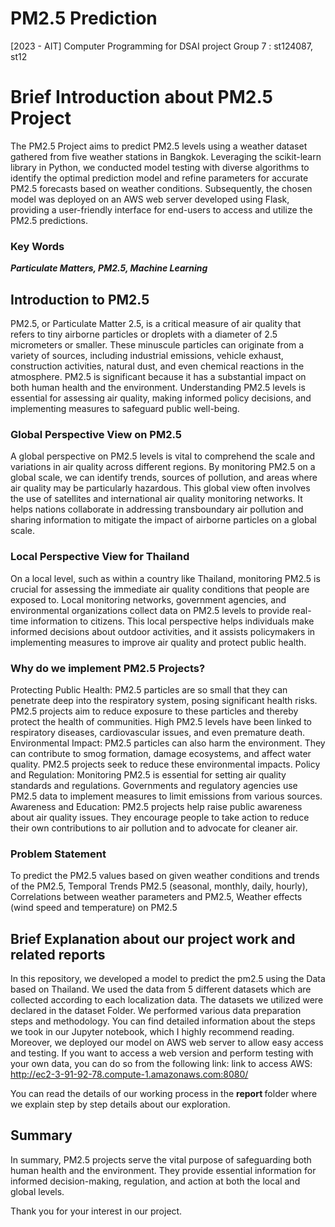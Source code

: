 # PM2.5 Prediction
[2023 - AIT] Computer Programming for DSAI project
Group 7 : st124087, st12

# Brief Introduction about PM2.5 Project

The PM2.5 Project aims to predict PM2.5 levels using a weather dataset gathered from five weather stations in Bangkok. Leveraging the scikit-learn library in Python, we conducted model testing with diverse algorithms to identify the optimal prediction model and refine parameters for accurate PM2.5 forecasts based on weather conditions. Subsequently, the chosen model was deployed on an AWS web server developed using Flask, providing a user-friendly interface for end-users to access and utilize the PM2.5 predictions.

### Key Words
<i> <b> Particulate Matters, PM2.5, Machine Learning </b> </i>

## Introduction to PM2.5
PM2.5, or Particulate Matter 2.5, is a critical measure of air quality that refers to tiny airborne particles or droplets with a diameter of 2.5 micrometers or smaller. These minuscule particles can originate from a variety of sources, including industrial emissions, vehicle exhaust, construction activities, natural dust, and even chemical reactions in the atmosphere. PM2.5 is significant because it has a substantial impact on both human health and the environment. Understanding PM2.5 levels is essential for assessing air quality, making informed policy decisions, and implementing measures to safeguard public well-being.

### Global Perspective View on PM2.5
A global perspective on PM2.5 levels is vital to comprehend the scale and variations in air quality across different regions. By monitoring PM2.5 on a global scale, we can identify trends, sources of pollution, and areas where air quality may be particularly hazardous. This global view often involves the use of satellites and international air quality monitoring networks. It helps nations collaborate in addressing transboundary air pollution and sharing information to mitigate the impact of airborne particles on a global scale.

### Local Perspective View for Thailand
On a local level, such as within a country like Thailand, monitoring PM2.5 is crucial for assessing the immediate air quality conditions that people are exposed to. Local monitoring networks, government agencies, and environmental organizations collect data on PM2.5 levels to provide real-time information to citizens. This local perspective helps individuals make informed decisions about outdoor activities, and it assists policymakers in implementing measures to improve air quality and protect public health.

### Why do we implement PM2.5 Projects?
Protecting Public Health: PM2.5 particles are so small that they can penetrate deep into the respiratory system, posing significant health risks. PM2.5 projects aim to reduce exposure to these particles and thereby protect the health of communities. High PM2.5 levels have been linked to respiratory diseases, cardiovascular issues, and even premature death.
Environmental Impact: PM2.5 particles can also harm the environment. They can contribute to smog formation, damage ecosystems, and affect water quality. PM2.5 projects seek to reduce these environmental impacts.
Policy and Regulation: Monitoring PM2.5 is essential for setting air quality standards and regulations. Governments and regulatory agencies use PM2.5 data to implement measures to limit emissions from various sources.
Awareness and Education: PM2.5 projects help raise public awareness about air quality issues. They encourage people to take action to reduce their own contributions to air pollution and to advocate for cleaner air.

### Problem Statement

To predict the PM2.5 values based on given weather conditions and trends of the PM2.5,
Temporal Trends PM2.5 (seasonal, monthly, daily, hourly), 
Correlations between weather parameters and PM2.5, 
Weather effects (wind speed and temperature) on PM2.5

## Brief Explanation about our project work and related reports

In this repository, we developed a model to predict the pm2.5 using the Data based on Thailand. We used the data from 5 different datasets which are collected according to each localization data. The datasets  we utilized were declared in the dataset Folder. We performed various data preparation steps and methodology. You can find detailed information about the steps we took in our Jupyter notebook, which I highly recommend reading. 
Moreover, we deployed our model on AWS web server to allow easy access and testing. If you want to access a web version and perform testing with your own data, you can do so from the following link:
link to access AWS: http://ec2-3-91-92-78.compute-1.amazonaws.com:8080/

You can read the details of our working process in the <b> report </b> folder where we explain step by step details about our exploration.

## Summary
In summary, PM2.5 projects serve the vital purpose of safeguarding both human health and the environment. They provide essential information for informed decision-making, regulation, and action at both the local and global levels.

Thank you for your interest in our project.



